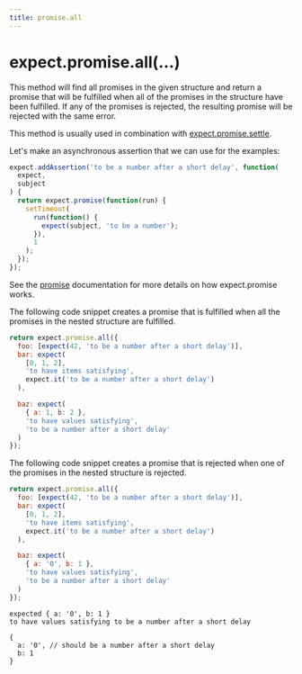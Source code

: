 ```yaml
---
title: promise.all
---
```


# expect.promise.all(...)

This method will find all promises in the given structure and return a promise
that will be fulfilled when all of the promises in the structure have been
fulfilled. If any of the promises is rejected, the resulting promise will be
rejected with the same error.

This method is usually used in combination with
[expect.promise.settle](../promise-settle/).

Let's make an asynchronous assertion that we can use for the examples:

```js
expect.addAssertion('to be a number after a short delay', function(
  expect,
  subject
) {
  return expect.promise(function(run) {
    setTimeout(
      run(function() {
        expect(subject, 'to be a number');
      }),
      1
    );
  });
});
```

See the [promise](../promise/) documentation for more details on how
expect.promise works.

The following code snippet creates a promise that is fulfilled when all the
promises in the nested structure are fulfilled.

<!-- unexpected-markdown async:true -->

```js
return expect.promise.all({
  foo: [expect(42, 'to be a number after a short delay')],
  bar: expect(
    [0, 1, 2],
    'to have items satisfying',
    expect.it('to be a number after a short delay')
  ),

  baz: expect(
    { a: 1, b: 2 },
    'to have values satisfying',
    'to be a number after a short delay'
  )
});
```

The following code snippet creates a promise that is rejected when one
of the promises in the nested structure is rejected.

<!-- unexpected-markdown async:true -->

```js
return expect.promise.all({
  foo: [expect(42, 'to be a number after a short delay')],
  bar: expect(
    [0, 1, 2],
    'to have items satisfying',
    expect.it('to be a number after a short delay')
  ),

  baz: expect(
    { a: '0', b: 1 },
    'to have values satisfying',
    'to be a number after a short delay'
  )
});
```

```output
expected { a: '0', b: 1 }
to have values satisfying to be a number after a short delay

{
  a: '0', // should be a number after a short delay
  b: 1
}
```
